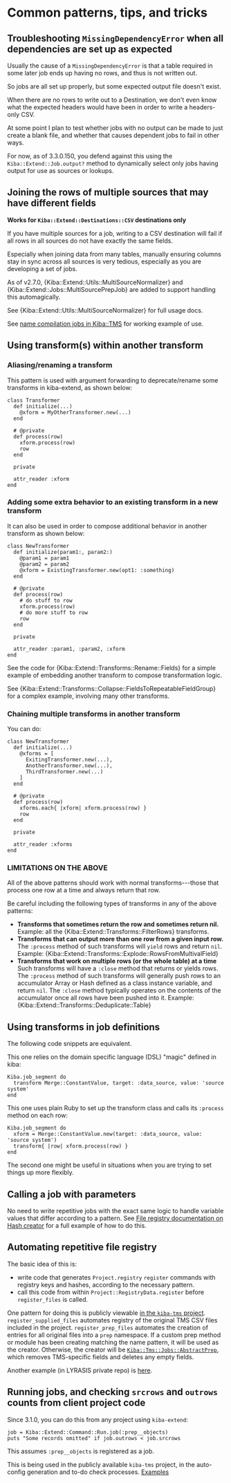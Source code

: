 <!--
# @markup markdown
# @title Common patterns, tips, and tricks
-->

# Common patterns, tips, and tricks

## Troubleshooting `MissingDependencyError` when all dependencies are set up as expected

Usually the cause of a `MissingDependencyError` is that a table required in some later job ends up having no rows, and thus is not written out.

So jobs are all set up properly, but some expected output file doesn't exist.

When there are no rows to write out to a Destination, we don't even know what the expected headers would have been in order to write a headers-only CSV.

At some point I plan to test whether jobs with no output can be made to just create a blank file, and whether that causes dependent jobs to fail in other ways.

For now, as of 3.3.0.150, you defend against this using the `Kiba::Extend::Job.output?` method to dynamically select only jobs having output for use as sources or lookups.

## Joining the rows of multiple sources that may have different fields

**Works for `Kiba::Extend::Destinations::CSV` destinations only**

If you have multiple sources for a job, writing to a CSV destination will fail if all rows in all sources do not have exactly the same fields.

Especially when joining data from many tables, manually ensuring columns stay in sync across all sources is very tedious, especially as you are developing a set of jobs.

As of v2.7.0, {Kiba::Extend::Utils::MultiSourceNormalizer} and {Kiba::Extend::Jobs::MultiSourcePrepJob} are added to support handling this automagically.

See {Kiba::Extend::Utils::MultiSourceNormalizer} for full usage docs.

See [name compilation jobs in Kiba::TMS](https://github.com/lyrasis/kiba-tms/blob/main/lib/kiba/tms/jobs/in_between/name_compilation.rb) for working example of use.

## Using transform(s) within another transform

### Aliasing/renaming a transform

This pattern is used with argument forwarding to deprecate/rename some transforms in kiba-extend, as shown below:

~~~
class Transformer
  def initialize(...)
    @xform = MyOtherTransformer.new(...)
  end

  # @private
  def process(row)
    xform.process(row)
	row
  end

  private

  attr_reader :xform
end
~~~

### Adding some extra behavior to an existing transform in a new transform

It can also be used in order to compose additional behavior in another transform as shown below:

~~~
class NewTransformer
  def initialize(param1:, param2:)
    @param1 = param1
	@param2 = param2
	@xform = ExistingTransformer.new(opt1: :something)
  end

  # @private
  def process(row)
    # do stuff to row
    xform.process(row)
    # do more stuff to row
	row
  end

  private

  attr_reader :param1, :param2, :xform
end
~~~

See the code for {Kiba::Extend::Transforms::Rename::Fields} for a simple example of embedding another transform to compose transformation logic.

See {Kiba::Extend::Transforms::Collapse::FieldsToRepeatableFieldGroup} for a complex example, involving many other transforms.

### Chaining multiple transforms in another transform

You can do:

~~~
class NewTransformer
  def initialize(...)
    @xforms = [
	  ExitingTransformer.new(...),
	  AnotherTransformer.new(...),
	  ThirdTransformer.new(...)
	]
  end

  # @private
  def process(row)
    xforms.each{ |xform| xform.process(row) }
	row
  end

  private

  attr_reader :xforms
end
~~~

### LIMITATIONS ON THE ABOVE

All of the above patterns should work with normal transforms---those that process one row at a time and always return that row.

Be careful including the following types of transforms in any of the above patterns:

* **Transforms that sometimes return the row and sometimes return nil.** Example: all the {Kiba::Extend::Transforms::FilterRows} transforms.
* **Transforms that can output more than one row from a given input row.** The `:process` method of such transforms will `yield` rows and return `nil`. Example: {Kiba::Extend::Transforms::Explode::RowsFromMultivalField}
* **Transforms that work on multiple rows (or the whole table) at a time** Such transforms will have a `:close` method that returns or yields rows. The `:process` method of such transforms will generally push rows to an accumulator Array or Hash defined as a class instance variable, and return `nil`. The `:close` method typically operates on the contents of the accumulator once all rows have been pushed into it. Example: {Kiba::Extend::Transforms::Deduplicate::Table}


## Using transforms in job definitions

The following code snippets are equivalent.

This one relies on the domain specific language (DSL) "magic" defined in kiba:

~~~
Kiba.job_segment do
  transform Merge::ConstantValue, target: :data_source, value: 'source system'
end
~~~

This one uses plain Ruby to set up the transform class and calls its `:process` method on each row:

~~~
Kiba.job_segment do
  xform = Merge::ConstantValue.new(target: :data_source, value: 'source system')
  transform{ |row| xform.process(row) }
end
~~~

The second one might be useful in situations when you are trying to set things up more flexibly.

## Calling a job with parameters

No need to write repetitive jobs with the exact same logic to handle variable values that differ according to a pattern. See [File registry documentation on Hash creator](https://lyrasis.github.io/kiba-extend/file.file_registry_entry.html#hash-creator-example-since-2-7-2) for a full example of how to do this.

## Automating repetitive file registry

The basic idea of this is:

* write code that generates `Project.registry` `register` commands with registry keys and hashes, according to the necessary pattern.
* call this code from within `Project::RegistryData.register` before `register_files` is called.

One pattern for doing this is publicly viewable [in the `kiba-tms` project](https://github.com/lyrasis/csws-update/blob/main/lib/csws/registry_data.rb#L7-L15). `register_supplied_files` automates registry of the original TMS CSV files included in the project. `register_prep_files` automates the creation of entries for all original files into a `prep` namespace. If a custom prep method or module has been creating matching the name pattern, it will be used as the creator. Otherwise, the creator will be [`Kiba::Tms::Jobs::AbstractPrep`](https://github.com/lyrasis/kiba-tms/blob/main/lib/kiba/tms/jobs/abstract_prep.rb), which removes TMS-specific fields and deletes any empty fields.

Another example (in LYRASIS private repo) is [here](https://github.com/lyrasis/csws-update/blob/main/lib/csws/registry_data.rb#L7-L15).

## Running jobs, and checking `srcrows` and `outrows` counts from client project code

Since 3.1.0, you can do this from any project using `kiba-extend`:

~~~
job = Kiba::Extend::Command::Run.job(:prep__objects)
puts "Some records omitted" if job.outrows < job.srcrows
~~~

This assumes `:prep__objects` is registered as a job.

This is being used in the publicly available `kiba-tms` project, in the auto-config generation and to-do check processes. [Examples](https://github.com/lyrasis/kiba-tms/search?q=Kiba%3A%3AExtend%3A%3ACommand%3A%3ARun.job)
